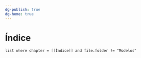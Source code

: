 ```yaml
---
dg-publish: true
dg-home: true
---
```

# Índice
```dataview
list where chapter = [[Índice]] and file.folder != "Modelos"
```
